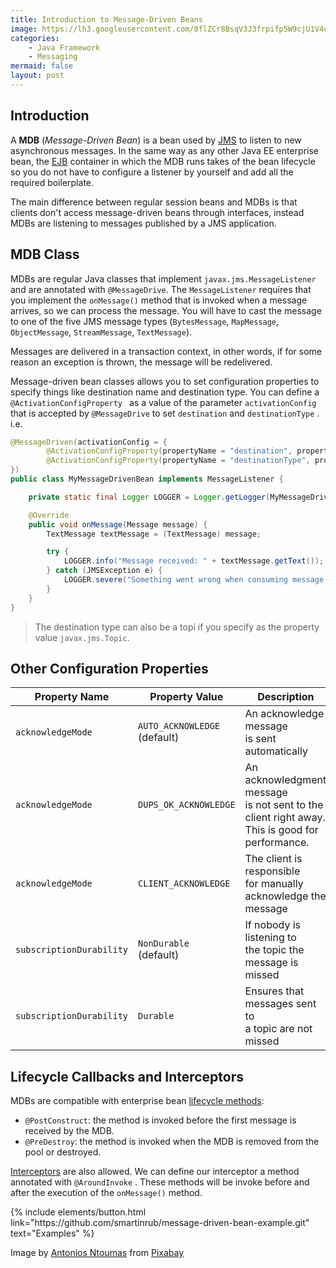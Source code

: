 ```yaml
---
title: Introduction to Message-Driven Beans
image: https://lh3.googleusercontent.com/8flZCr8BsqV3J3frpifp5W9cjU1V4u3umDq7uHC7T5nkNP4B14zTHHQ2_hsTllyOeHBzzmr16K4L3_cA859cuWTt-aUwxZyNBt4yzr1eFJr0-WZUylk4nqEhsyES7_KdJE5pKup-Balqxrcq8eu3qz4EMzsTzCoOnlmqNhNBreKcIGDY3L-WYNWJPPUGhVAVGR5aSTen1WuR-xIlJI5UvmkQLymhXSyT2pCPy82IgXHcyXtURYDbzOJMj2X27Ad6bVB6Pi7TO0OykwIOxo6Fq2dlTpJfqjv2w9Fg-yXsoovahEnfCvVbnKRSNypwoEfPT8acXnU0RRaChcRjEt15w8WTjFDzPDz8ugCB0BrxxeT57eE46SK8-vXfU9YYOfJYP86DEFLDsFglVhBdAChv9WLk9qHnACgz7uXqTxVAsmjrx8CXeyax8GyfEHiZPMFyWzIFVknFKzLp1lYnKKhlNPoo_afcdAFVg5FYjofUG-H2cnowgRoIjbFUI9kd7XFQPVe-n8iqIdRyB4dUSMOtfUOKLCBbn4RNHIoOnaLdNa8EnAG1qikglwbNqmsszrOPbF4tqGWmuND7Mx-8AlxOqi5VAVsnMQfiovTCQkiOFBelXPBMK4-Id67KqVcTG17HjYOLs7qUij4R8p2askuZiqhtINzGKmroRcdeBdmXnrtkQbXMppiDIzAK5D0m=w459-h309-no?authuser=1
categories:
    - Java Framework
    - Messaging
mermaid: false
layout: post
---
```


## Introduction

A **MDB** (*Message-Driven Bean*) is a bean used by [JMS](https://sergiomartinrubio.com/articles/understanding-messaging-pattern-with-jms) to listen to new asynchronous messages. In the same way as any other Java EE enterprise bean, the [EJB](https://sergiomartinrubio.com/articles/ejb-what-it-is-why-it-exists-and-how-it-works) container in which the MDB runs takes of the bean lifecycle so you do not have to configure a listener by yourself and add all the required boilerplate.

The main difference between regular session beans and MDBs is that clients don't access message-driven beans through interfaces, instead MDBs are listening to messages published by a JMS application.

## MDB Class

MDBs are regular Java classes that implement `javax.jms.MessageListener`  and are annotated with `@MessageDrive`. The `MessageListener` requires that you implement the `onMessage()` method that is invoked when a message arrives, so we can process the message. You will have to cast the message to one of the five JMS message types (`BytesMessage`, `MapMessage`,  `ObjectMessage`, `StreamMessage`, `TextMessage`).

Messages are delivered in a transaction context, in other words, if for some reason an exception is thrown, the message will be redelivered.

Message-driven bean classes allows you to set configuration properties to specify things like destination name and destination type. You can define a `@ActivationConfigProperty ` as a value of the parameter `activationConfig` that is accepted by `@MessageDrive` to set `destination` and `destinationType` . i.e.

```java
@MessageDriven(activationConfig = {
        @ActivationConfigProperty(propertyName = "destination", propertyValue = "myQueue"),
        @ActivationConfigProperty(propertyName = "destinationType", propertyValue = "javax.jms.Queue")
})
public class MyMessageDrivenBean implements MessageListener {

    private static final Logger LOGGER = Logger.getLogger(MyMessageDrivenBean.class.getName());

    @Override
    public void onMessage(Message message) {
        TextMessage textMessage = (TextMessage) message;

        try {
            LOGGER.info("Message received: " + textMessage.getText());
        } catch (JMSException e) {
            LOGGER.severe("Something went wrong when consuming message: " + e.getMessage());
        }
    }
}
```

> The destination type can also be a topi if you specify as the property value `javax.jms.Topic`.

## Other Configuration Properties

| Property Name              | Property Value               | Description                                                  |
| -------------------------- | ---------------------------- | ------------------------------------------------------------ |
| `acknowledgeMode`          | `AUTO_ACKNOWLEDGE` <br />(default) | An acknowledge message <br />is sent automatically                 |
| `acknowledgeMode`          | `DUPS_OK_ACKNOWLEDGE`        | An acknowledgment message <br />is not sent to the client right away. <br />This is good for performance. |
| `acknowledgeMode`          | `CLIENT_ACKNOWLEDGE`         | The client is responsible <br />for manually acknowledge the message |
| `subscriptionDurability`   | `NonDurable` <br />(default)       | If nobody is listening to <br />the topic the message is missed    |
| ``subscriptionDurability`` | `Durable`                    | Ensures that messages sent to <br />a topic are not missed         |

## Lifecycle Callbacks and Interceptors

MDBs are compatible with enterprise bean [lifecycle methods](https://sergiomartinrubio.com/articles/ejb-what-it-is-why-it-exists-and-how-it-works#session-bean-lifecycle-methods):

- `@PostConstruct`: the method is invoked before the first message is received by the MDB.
- `@PreDestroy`:  the method is invoked when the MDB is removed from the pool or destroyed.

[Interceptors](https://sergiomartinrubio.com/articles/ejb-what-it-is-why-it-exists-and-how-it-works#session-bean-interceptor) are also allowed. We can define our interceptor  a method annotated with `@AroundInvoke` . These methods will be invoke before and after the execution of the `onMessage()` method.

<p class="text-center">
{% include elements/button.html link="https://github.com/smartinrub/message-driven-bean-example.git" text="Examples" %}
</p>

Image by <a href="https://pixabay.com/users/atlantios-4957810/?utm_source=link-attribution&amp;utm_medium=referral&amp;utm_campaign=image&amp;utm_content=3437294">Antonios Ntoumas</a> from <a href="https://pixabay.com/?utm_source=link-attribution&amp;utm_medium=referral&amp;utm_campaign=image&amp;utm_content=3437294">Pixabay</a>
